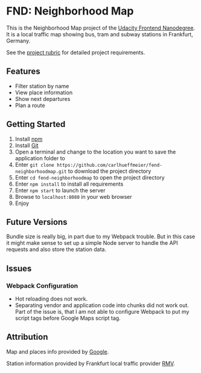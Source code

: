 # FND: Neighborhood Map

This is the Neighborhood Map project of the [Udacity Frontend Nanodegree](
https://www.udacity.com/course/front-end-web-developer-nanodegree--nd001).
It is a local traffic map showing bus, tram and subway stations in Frankfurt, Germany.

See the [project rubric](https://review.udacity.com/#!/rubrics/17/view) for detailed project requirements.

## Features
- Filter station by name
- View place information
- Show next departures
- Plan a route

## Getting Started
1. Install [npm](https://www.npmjs.com/get-npm)
2. Install [Git](https://git-scm.com/downloads)
3. Open a terminal and change to the location you want to save the application folder to
4. Enter `git clone https://github.com/carlhueffmeier/fend-neighborhoodmap.git` to download the project directory
5. Enter `cd fend-neighborhoodmap` to open the project directory
6. Enter `npm install` to install all requirements
8. Enter `npm start` to launch the server
9. Browse to `localhost:8080` in your web browser
10. Enjoy

## Future Versions
Bundle size is really big, in part due to my Webpack trouble.
But in this case it might make sense to set up a simple Node server to handle the API requests and also store the station data.

## Issues
### Webpack Configuration
- Hot reloading does not work.
- Separating vendor and application code into chunks did not work out.
Part of the issue is, that I am not able to configure Webpack to put my script tags before Google Maps script tag.

## Attribution
Map and places info provided by [Google](https://developers.google.com/maps/documentation/javascript/?hl=en).

Station information provided by Frankfurt local traffic provider [RMV](https://opendata.rmv.de/site/start.html).